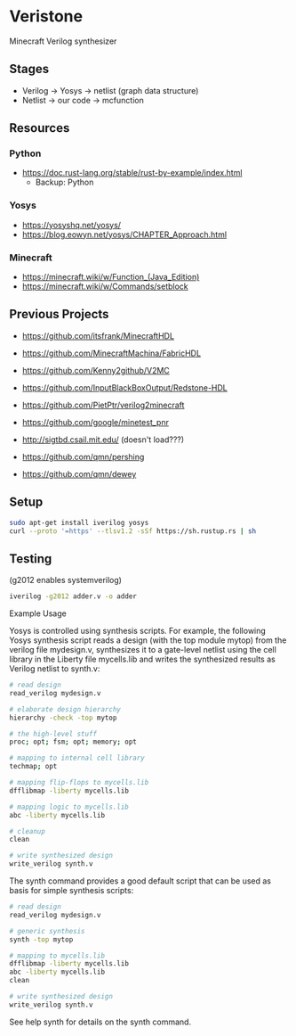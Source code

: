 # Veristone

Minecraft Verilog synthesizer

## Stages
 - Verilog -> Yosys -> netlist (graph data structure)
 - Netlist -> our code -> mcfunction

## Resources
### Python
 - https://doc.rust-lang.org/stable/rust-by-example/index.html
    - Backup: Python

### Yosys
 - https://yosyshq.net/yosys/
 - https://blog.eowyn.net/yosys/CHAPTER_Approach.html

### Minecraft
 - https://minecraft.wiki/w/Function_(Java_Edition)
 - https://minecraft.wiki/w/Commands/setblock

## Previous Projects
 - https://github.com/itsfrank/MinecraftHDL
 - https://github.com/MinecraftMachina/FabricHDL
 - https://github.com/Kenny2github/V2MC
 - https://github.com/InputBlackBoxOutput/Redstone-HDL
 - https://github.com/PietPtr/verilog2minecraft
 - https://github.com/google/minetest_pnr

 - http://sigtbd.csail.mit.edu/ (doesn't load???)
 - https://github.com/qmn/pershing
 - https://github.com/qmn/dewey

## Setup

```bash
sudo apt-get install iverilog yosys
curl --proto '=https' --tlsv1.2 -sSf https://sh.rustup.rs | sh
```

## Testing

(g2012 enables systemverilog)
```bash
iverilog -g2012 adder.v -o adder
```

Example Usage

Yosys is controlled using synthesis scripts. For example, the following Yosys synthesis script reads a design (with the top module mytop) from the verilog file mydesign.v, synthesizes it to a gate-level netlist using the cell library in the Liberty file mycells.lib and writes the synthesized results as Verilog netlist to synth.v:

```bash
# read design
read_verilog mydesign.v

# elaborate design hierarchy
hierarchy -check -top mytop

# the high-level stuff
proc; opt; fsm; opt; memory; opt

# mapping to internal cell library
techmap; opt

# mapping flip-flops to mycells.lib
dfflibmap -liberty mycells.lib

# mapping logic to mycells.lib
abc -liberty mycells.lib

# cleanup
clean

# write synthesized design
write_verilog synth.v
```

The synth command provides a good default script that can be used as basis for simple synthesis scripts:

```bash
# read design
read_verilog mydesign.v

# generic synthesis
synth -top mytop

# mapping to mycells.lib
dfflibmap -liberty mycells.lib
abc -liberty mycells.lib
clean

# write synthesized design
write_verilog synth.v
```

See help synth for details on the synth command. 
